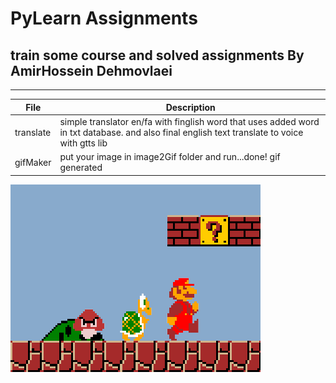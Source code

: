 # PyLearn Assignments
## train some course and solved assignments By AmirHossein Dehmovlaei

---
| File      | Description |
| ----------- | ----------- |
| translate|simple translator en/fa with finglish word that uses added word in txt database. and also final english text translate to voice with gtts lib|
| gifMaker|put your image in image2Gif folder and run...done! gif generated|
![GIF](myGif.gif)
